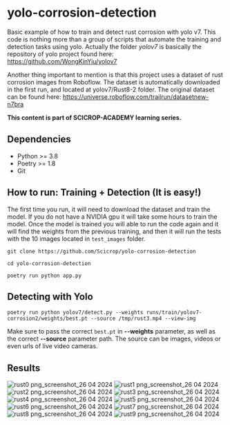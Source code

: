 # yolo-corrosion-detection
Basic example of how to train and detect rust corrosion with yolo v7.
This code is nothing more than a group of scripts that automate the training and detection tasks using yolo. Actually the folder *yolov7* is basically the repository of yolo project found here: https://github.com/WongKinYiu/yolov7

Another thing important to mention is that this project uses a dataset of rust corrosion images from Roboflow. The dataset is automatically downloaded in the first run, and located at yolov7/Rust8-2 folder. The original dataset can be found here: https://universe.roboflow.com/trailrun/datasetnew-n7bra

**This content is part of SCICROP-ACADEMY learning series.**

## Dependencies
 - Python >= 3.8
 - Poetry >= 1.8
 - Git

## How to run: Training + Detection (It is easy!)

The first time you run, it will need to download the dataset and train the model. If you do not have a NVIDIA gpu it will take some hours to train the model. Once the model is trained you will able to run the code again and it will find the weights from the previous training, and then it will run the tests with the 10 images located in `test_images` folder.

```
git clone https://github.com/Scicrop/yolo-corrosion-detection
```
```
cd yolo-corrosion-detection
```
```
poetry run python app.py
```

## Detecting with Yolo
```
poetry run python yolov7/detect.py --weights runs/train/yolov7-corrosion2/weights/best.pt --source /tmp/rust3.mp4 --view-img
```
Make sure to pass the correct `best.pt` in **--weights** parameter, as well as the correct **--source** parameter path. The source can be images, videos or even urls of live video cameras.


## Results
![rust0 png_screenshot_26 04 2024](https://github.com/Scicrop/yolo-corrosion-detection/assets/692043/3ae1b900-777e-41a2-b14f-ea1d91f621d2)
![rust1 png_screenshot_26 04 2024](https://github.com/Scicrop/yolo-corrosion-detection/assets/692043/d7054208-596a-4d9e-b36f-0bf1ae44100c)
![rust2 png_screenshot_26 04 2024](https://github.com/Scicrop/yolo-corrosion-detection/assets/692043/951ea20d-cf9c-4cae-860b-6a61bc75bdc2)
![rust3 png_screenshot_26 04 2024](https://github.com/Scicrop/yolo-corrosion-detection/assets/692043/9d0a0f3d-496c-4010-b090-a385df091c2c)
![rust4 png_screenshot_26 04 2024](https://github.com/Scicrop/yolo-corrosion-detection/assets/692043/f79952a6-e8a8-4687-96db-11d65f364c8d)
![rust5 png_screenshot_26 04 2024](https://github.com/Scicrop/yolo-corrosion-detection/assets/692043/7aa159fc-1db1-4235-9ade-0a6c301b7efd)
![rust6 png_screenshot_26 04 2024](https://github.com/Scicrop/yolo-corrosion-detection/assets/692043/79846bca-937f-4e27-bf47-5411e1320762)
![rust7 png_screenshot_26 04 2024](https://github.com/Scicrop/yolo-corrosion-detection/assets/692043/6df7fba0-5041-49ed-a542-374ec917f019)
![rust8 png_screenshot_26 04 2024](https://github.com/Scicrop/yolo-corrosion-detection/assets/692043/8b26fbb6-94cc-4b03-bcb3-331f7830e593)
![rust9 png_screenshot_26 04 2024](https://github.com/Scicrop/yolo-corrosion-detection/assets/692043/7cd366c4-0a5e-42b7-8992-c6879f3a7ef8)



